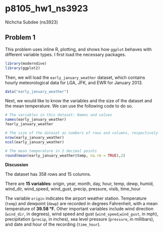 p8105_hw1_ns3923
================
Nichcha Subdee (ns3923)

## Problem 1

This problem uses inline R, plotting, and shows how `ggplot` behaves
with different variable types. I first load the necessary packages.

``` r
library(moderndive)
library(ggplot2)
```

Then, we will load the `early_january_weather` dataset, which contains
hourly meteorological data for LGA, JFK, and EWR for January 2013.

``` r
data("early_january_weather")
```

Next, we would like to know the variables and the size of the dataset
and the mean temperature. We can use the following code to do so.

``` r
# The variables in this dataset: Names and values
names(early_january_weather)
?early_january_weather

# The size of the dataset as numbers of rows and columns, respectively
nrow(early_january_weather)
ncol(early_january_weather)

# The mean temperature in 2 decimal points
round(mean(early_january_weather$temp, na.rm = TRUE),2)
```

**Discussion**

The dataset has 358 rows and 15 columns.

There are **15 variables**: origin, year, month, day, hour, temp, dewp,
humid, wind_dir, wind_speed, wind_gust, precip, pressure, visib,
time_hour

The variable `origin` indicates the airport weather station. Temperature
(`temp`) and dewpoint (`dewp`) are recorded in degrees Fahrenheit, with
a mean temperature of **39.58 °F.** Other important variables include
wind direction (`wind_dir`, in degrees), wind speed and gust
(`wind_speed`,`wind_gust`, in mph), precipitation (`precip`, in inches),
sea level pressure (`pressure`, in millibars), and date and hour of the
recording (`time_hour`).
